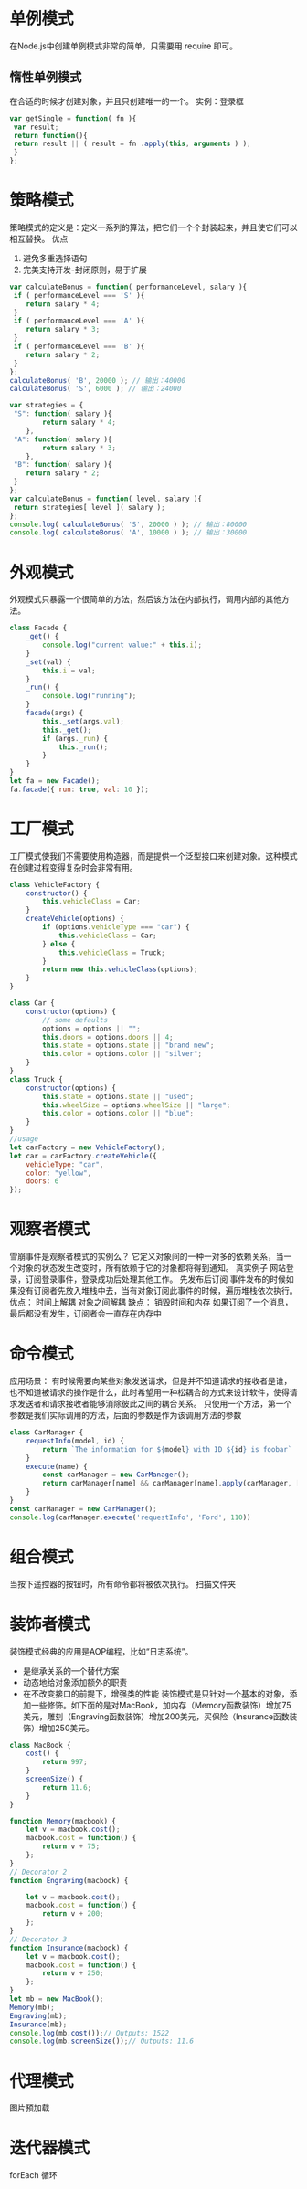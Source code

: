 # 单例模式
在Node.js中创建单例模式非常的简单，只需要用 require 即可。
## 惰性单例模式
在合适的时候才创建对象，并且只创建唯一的一个。
实例：登录框
```js
var getSingle = function( fn ){
 var result;
 return function(){
 return result || ( result = fn .apply(this, arguments ) );
 }
}; 
```
# 策略模式
策略模式的定义是：定义一系列的算法，把它们一个个封装起来，并且使它们可以相互替换。
优点
1. 避免多重选择语句
2. 完美支持开发-封闭原则，易于扩展
```js
var calculateBonus = function( performanceLevel, salary ){
 if ( performanceLevel === 'S' ){
    return salary * 4;
 }
 if ( performanceLevel === 'A' ){
    return salary * 3;
 }
 if ( performanceLevel === 'B' ){
    return salary * 2;
 }
};
calculateBonus( 'B', 20000 ); // 输出：40000
calculateBonus( 'S', 6000 ); // 输出：24000 
```
```js
var strategies = {
 "S": function( salary ){
        return salary * 4;
    },
 "A": function( salary ){
        return salary * 3;
    },
 "B": function( salary ){
    return salary * 2;
 }
};
var calculateBonus = function( level, salary ){
 return strategies[ level ]( salary );
};
console.log( calculateBonus( 'S', 20000 ) ); // 输出：80000
console.log( calculateBonus( 'A', 10000 ) ); // 输出：30000 
```
# 外观模式
外观模式只暴露一个很简单的方法，然后该方法在内部执行，调用内部的其他方法。
```js
class Facade {
    _get() {
        console.log("current value:" + this.i);
    }
    _set(val) {
        this.i = val;
    }
    _run() {
        console.log("running");
    }
    facade(args) {
        this._set(args.val);
        this._get();
        if (args._run) {
            this._run();
        }
    }
}
let fa = new Facade();
fa.facade({ run: true, val: 10 });
```
# 工厂模式
工厂模式使我们不需要使用构造器，而是提供一个泛型接口来创建对象。这种模式在创建过程变得复杂时会非常有用。
```js
class VehicleFactory {
    constructor() {
        this.vehicleClass = Car;
    }
    createVehicle(options) {
        if (options.vehicleType === "car") {
            this.vehicleClass = Car;
        } else {
            this.vehicleClass = Truck;
        }
        return new this.vehicleClass(options);
    }
}

class Car {
    constructor(options) {
        // some defaults
        options = options || "";
        this.doors = options.doors || 4;
        this.state = options.state || "brand new";
        this.color = options.color || "silver";
    }
}
class Truck {
    constructor(options) {
        this.state = options.state || "used";
        this.wheelSize = options.wheelSize || "large";
        this.color = options.color || "blue";
    }
}
//usage 
let carFactory = new VehicleFactory();
let car = carFactory.createVehicle({
    vehicleType: "car",
    color: "yellow",
    doors: 6
});
```
# 观察者模式
雪崩事件是观察者模式的实例么？
它定义对象间的一种一对多的依赖关系，当一个对象的状态发生改变时，所有依赖于它的对象都将得到通知。
真实例子
网站登录，订阅登录事件，登录成功后处理其他工作。
先发布后订阅
事件发布的时候如果没有订阅者先放入堆栈中去，当有对象订阅此事件的时候，遍历堆栈依次执行。
优点：
时间上解耦
对象之间解耦
缺点：
销毁时间和内存
如果订阅了一个消息，最后都没有发生，订阅者会一直存在内存中
# 命令模式
应用场景：
有时候需要向某些对象发送请求，但是并不知道请求的接收者是谁，也不知道被请求的操作是什么，此时希望用一种松耦合的方式来设计软件，使得请求发送者和请求接收者能够消除彼此之间的耦合关系。
只使用一个方法，第一个参数是我们实际调用的方法，后面的参数是作为该调用方法的参数
```js
class CarManager {
    requestInfo(model, id) {
        return `The information for ${model} with ID ${id} is foobar` 
    }
    execute(name) {
        const carManager = new CarManager();
        return carManager[name] && carManager[name].apply(carManager, [].slice.call(arg, 1));
    }
}
const carManager = new CarManager();
console.log(carManager.execute('requestInfo', 'Ford', 110))
```
# 组合模式
当按下遥控器的按钮时，所有命令都将被依次执行。
扫描文件夹
# 装饰者模式
装饰模式经典的应用是AOP编程，比如“日志系统”。
- 是继承关系的一个替代方案
- 动态地给对象添加额外的职责
- 在不改变接口的前提下，增强类的性能
装饰模式是只针对一个基本的对象，添加一些修饰。如下面的是对MacBook，加内存（Memory函数装饰）增加75美元，雕刻（Engraving函数装饰）增加200美元，买保险（Insurance函数装饰）增加250美元。
```js
class MacBook {
    cost() {
        return 997;
    }
    screenSize() {
        return 11.6;
    }
}

function Memory(macbook) {
    let v = macbook.cost();
    macbook.cost = function() {
        return v + 75;
    };
}
// Decorator 2
function Engraving(macbook) {

    let v = macbook.cost();
    macbook.cost = function() {
        return v + 200;
    };
}
// Decorator 3
function Insurance(macbook) {
    let v = macbook.cost();
    macbook.cost = function() {
        return v + 250;
    };
}
let mb = new MacBook();
Memory(mb);
Engraving(mb);
Insurance(mb);
console.log(mb.cost());// Outputs: 1522
console.log(mb.screenSize());// Outputs: 11.6
```
# 代理模式
图片预加载
# 迭代器模式
forEach 循环
